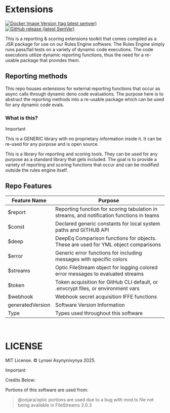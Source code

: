 <!-- markdownlint-disable MD041 -->
<!-- markdownlint-disable MD012 -->

# Extensions

[![Docker Image Version (tag latest semver)](https://img.shields.io/badge/CI%20build%20passing-green)](https://hub.docker.com/r/lynsei/devcontainer.deno)
[![GitHub release (latest SemVer)](https://img.shields.io/badge/github-repo-8A2BE2)](https://github.com/orchestras/deno)

This is a reporting & scoring extensions toolkit that comes compiled as a JSR
package for use on our Rules Engine software. The Rules Engine simply runs
pass/fail tests on a variety of dynamic code executions. The code executions
utilize dynamic reporting functions, thus the need for a re-usable package that
provides them.

## Reporting methods

This repo houses extensions for external reporting functions that occur as async
calls through dynamic deno code evaluations. The purpose here is to abstract the
reporting methods into a re-usable package which can be used for any dynamic
code evals.

### What is this?

> [!IMPORTANT]
>
> This is a GENERIC library with no proprietary information inside it. It can be
> re-used for any purpose and is open source.

This is a library for reporting and scoring tools. They can be used for any
purpose as a standard library that gets included. The goal is to provide a
variety of reporting and scoring functions that occur and can be modified
outside the rules engine itself.

## Repo Features

| Feature Name       | Purpose                                                                                             |
| ------------------ | --------------------------------------------------------------------------------------------------- |
| $report            | Reporting function for scoring tabulation in streams, and notification functions in teams           |
| $const             | Declared generic constants for local system paths and GITHUB API                                    |
| $deep              | DeepEq Comparison functions for objects.  These are used for YML object comparisons                 |
| $error             | Generic error functions for including messages with specific colors                                 |
| $streams           | Optic FileStream object for logging colored error messages to evaluated streams                     |
| $token             | Token acquisition for GitHub CLI default, or .envcrypt files, or environment vars                   |
| $webhook           | Webhook secret acquisition IFFE functions                                                           |
| generatedVersion   | Software Version Information                                                                        |
| Type               | Types used throughout this software                                                                 |

&nbsp;

# LICENSE

MIT License. © Lynsei Asynynivynya 2025. 

> [!IMPORTANT]
> Credits Below:

Portions of this software are used from:

> @onjara/optic portions are used due to a bug with mod.ts file not being available in FileStreams 2.0.3
